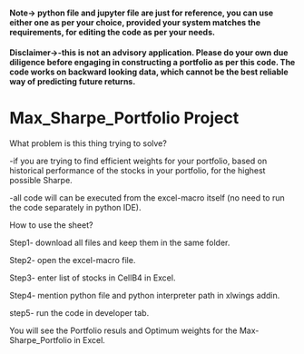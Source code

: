 #### Note-> python file and jupyter file are just for reference, you can use either one as per your choice, provided your system matches the requirements, for editing the code as per your needs.
#### Disclaimer->-this is not an advisory application. Please do your own due diligence before engaging in constructing a portfolio as per this code. The code works on backward looking data, which cannot be the best reliable way of predicting future returns.


# Max_Sharpe_Portfolio Project
What problem is this thing trying to solve?

-if you are trying to find efficient weights for your portfolio, based on historical performance of the stocks in your portfolio, for the highest possible Sharpe.

-all code will can be executed from the excel-macro itself (no need to run the code separately in python IDE).

How to use the sheet?

Step1- download all files and keep them in the same folder.

Step2- open the excel-macro file.

Step3- enter list of stocks in CellB4 in Excel.

Step4- mention python file and python interpreter path in xlwings addin.

step5- run the code in developer tab.

You will see the Portfolio resuls and Optimum weights for the Max-Sharpe_Portfolio in Excel.
